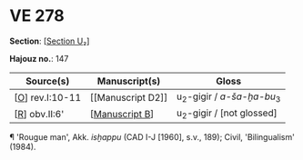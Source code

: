 # VE 278

**Section**: [[Section U₂]]

**Hajouz no.**: 147

| Source(s)         | Manuscript(s)     | Gloss                                          |
| ----------------- | ----------------- | ---------------------------------------------- |
| [[O]] rev.I:10-11 | [[Manuscript D2]] | u<sub>2</sub>-gigir / *a-ša-ḫa-bu*<sub>3</sub> |
| [[R]] obv.II:6'   | [[Manuscript B]]  | u<sub>2</sub>-gigir / [not glossed]            |

¶ 'Rougue man', Akk. *isḫappu* (CAD I-J [1960], s.v., 189); Civil, 'Bilingualism' (1984).

[//begin]: # "Autogenerated link references for markdown compatibility"
[Section U₂]: <Section U₂> "Section U₂"
[O]: O "MEE 4, 24 = TM.75.G.1774"
[R]: R "MEE 4, 27 = TM.75.G.5305"
[Manuscript B]: <Manuscript B> "Manuscript B"
[//end]: # "Autogenerated link references"